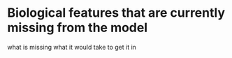 Biological features that are currently missing from the model
=============================================================

what is missing
what it would take to get it in